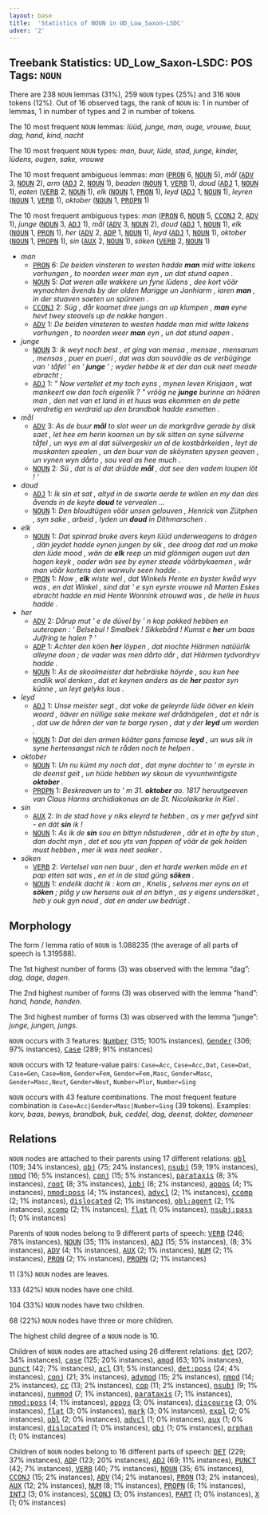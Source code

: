 ```yaml
---
layout: base
title:  'Statistics of NOUN in UD_Low_Saxon-LSDC'
udver: '2'
---
```


## Treebank Statistics: UD_Low_Saxon-LSDC: POS Tags: `NOUN`

There are 238 `NOUN` lemmas (31%), 259 `NOUN` types (25%) and 316 `NOUN` tokens (12%).
Out of 16 observed tags, the rank of `NOUN` is: 1 in number of lemmas, 1 in number of types and 2 in number of tokens.

The 10 most frequent `NOUN` lemmas: <em>lüüd, junge, man, ouge, vrouwe, buur, dag, hand, kind, nacht</em>

The 10 most frequent `NOUN` types:  <em>man, buur, lüde, stad, junge, kinder, lüdens, ougen, sake, vrouwe</em>

The 10 most frequent ambiguous lemmas: <em>man</em> (<tt><a href="nds_lsdc-pos-PRON.html">PRON</a></tt> 6, <tt><a href="nds_lsdc-pos-NOUN.html">NOUN</a></tt> 5), <em>mål</em> (<tt><a href="nds_lsdc-pos-ADV.html">ADV</a></tt> 3, <tt><a href="nds_lsdc-pos-NOUN.html">NOUN</a></tt> 2), <em>arm</em> (<tt><a href="nds_lsdc-pos-ADJ.html">ADJ</a></tt> 2, <tt><a href="nds_lsdc-pos-NOUN.html">NOUN</a></tt> 1), <em>beaden</em> (<tt><a href="nds_lsdc-pos-NOUN.html">NOUN</a></tt> 1, <tt><a href="nds_lsdc-pos-VERB.html">VERB</a></tt> 1), <em>doud</em> (<tt><a href="nds_lsdc-pos-ADJ.html">ADJ</a></tt> 1, <tt><a href="nds_lsdc-pos-NOUN.html">NOUN</a></tt> 1), <em>eaten</em> (<tt><a href="nds_lsdc-pos-VERB.html">VERB</a></tt> 2, <tt><a href="nds_lsdc-pos-NOUN.html">NOUN</a></tt> 1), <em>elk</em> (<tt><a href="nds_lsdc-pos-NOUN.html">NOUN</a></tt> 1, <tt><a href="nds_lsdc-pos-PRON.html">PRON</a></tt> 1), <em>leyd</em> (<tt><a href="nds_lsdc-pos-ADJ.html">ADJ</a></tt> 1, <tt><a href="nds_lsdc-pos-NOUN.html">NOUN</a></tt> 1), <em>leyren</em> (<tt><a href="nds_lsdc-pos-NOUN.html">NOUN</a></tt> 1, <tt><a href="nds_lsdc-pos-VERB.html">VERB</a></tt> 1), <em>oktober</em> (<tt><a href="nds_lsdc-pos-NOUN.html">NOUN</a></tt> 1, <tt><a href="nds_lsdc-pos-PROPN.html">PROPN</a></tt> 1)

The 10 most frequent ambiguous types:  <em>man</em> (<tt><a href="nds_lsdc-pos-PRON.html">PRON</a></tt> 6, <tt><a href="nds_lsdc-pos-NOUN.html">NOUN</a></tt> 5, <tt><a href="nds_lsdc-pos-CCONJ.html">CCONJ</a></tt> 2, <tt><a href="nds_lsdc-pos-ADV.html">ADV</a></tt> 1), <em>junge</em> (<tt><a href="nds_lsdc-pos-NOUN.html">NOUN</a></tt> 3, <tt><a href="nds_lsdc-pos-ADJ.html">ADJ</a></tt> 1), <em>mål</em> (<tt><a href="nds_lsdc-pos-ADV.html">ADV</a></tt> 3, <tt><a href="nds_lsdc-pos-NOUN.html">NOUN</a></tt> 2), <em>doud</em> (<tt><a href="nds_lsdc-pos-ADJ.html">ADJ</a></tt> 1, <tt><a href="nds_lsdc-pos-NOUN.html">NOUN</a></tt> 1), <em>elk</em> (<tt><a href="nds_lsdc-pos-NOUN.html">NOUN</a></tt> 1, <tt><a href="nds_lsdc-pos-PRON.html">PRON</a></tt> 1), <em>her</em> (<tt><a href="nds_lsdc-pos-ADV.html">ADV</a></tt> 2, <tt><a href="nds_lsdc-pos-ADP.html">ADP</a></tt> 1, <tt><a href="nds_lsdc-pos-NOUN.html">NOUN</a></tt> 1), <em>leyd</em> (<tt><a href="nds_lsdc-pos-ADJ.html">ADJ</a></tt> 1, <tt><a href="nds_lsdc-pos-NOUN.html">NOUN</a></tt> 1), <em>oktober</em> (<tt><a href="nds_lsdc-pos-NOUN.html">NOUN</a></tt> 1, <tt><a href="nds_lsdc-pos-PROPN.html">PROPN</a></tt> 1), <em>sin</em> (<tt><a href="nds_lsdc-pos-AUX.html">AUX</a></tt> 2, <tt><a href="nds_lsdc-pos-NOUN.html">NOUN</a></tt> 1), <em>söken</em> (<tt><a href="nds_lsdc-pos-VERB.html">VERB</a></tt> 2, <tt><a href="nds_lsdc-pos-NOUN.html">NOUN</a></tt> 1)


* <em>man</em>
  * <tt><a href="nds_lsdc-pos-PRON.html">PRON</a></tt> 6: <em>De beiden vinsteren to westen hadde <b>man</b> mid witte lakens vorhungen , to noorden weer man eyn , un dat stund oapen .</em>
  * <tt><a href="nds_lsdc-pos-NOUN.html">NOUN</a></tt> 5: <em>Dat weren alle wakkere un fyne lüdens , dee kort vöär wynachten åvends by der olden Marigge un Janhiarm , iaren <b>man</b> , in der stuaven saeten un spünnen .</em>
  * <tt><a href="nds_lsdc-pos-CCONJ.html">CCONJ</a></tt> 2: <em>Süg , dår koamet dree jungs an up klumpen , <b>man</b> eyne hevt twey steavels up de nakke hangen .</em>
  * <tt><a href="nds_lsdc-pos-ADV.html">ADV</a></tt> 1: <em>De beiden vinsteren to westen hadde man mid witte lakens vorhungen , to noorden weer <b>man</b> eyn , un dat stund oapen .</em>
* <em>junge</em>
  * <tt><a href="nds_lsdc-pos-NOUN.html">NOUN</a></tt> 3: <em>ik weyt noch best , et ging van mensa , mensae , mensarum , mensas , puer en pueri , dat was dan souvöäle as de verbüginge van ‘ tåfel ’ en ‘ <b>junge</b> ’ ; wyder hebbe ik et der dan ouk neet meade ebracht ;</em>
  * <tt><a href="nds_lsdc-pos-ADJ.html">ADJ</a></tt> 1: <em>" Now vertellet et my toch eyns , mynen leven Krisjaon , wat mankeert ow dan toch eigenlik ? " vröög ne <b>junge</b> burinne an höären man , den net van et land in et huus was ekommen en de pette verdretig en verdraid up den brandbak hadde esmetten .</em>
* <em>mål</em>
  * <tt><a href="nds_lsdc-pos-ADV.html">ADV</a></tt> 3: <em>As de buur <b>mål</b> to slot weer un de markgråve gerade by disk saet , let hee em herin koamen un by sik sitten an syne sülverne tåfel , un wys em al dat sülvergeskir un al de kostbårkeiden , leyt de muskanten spealen , un den buur van de sköynsten spysen geaven , un vynen wyn dårto , sou veal as hee much .</em>
  * <tt><a href="nds_lsdc-pos-NOUN.html">NOUN</a></tt> 2: <em>Sü , dat is al dat drüdde <b>mål</b> , dat see den vadem loupen löt ! ’</em>
* <em>doud</em>
  * <tt><a href="nds_lsdc-pos-ADJ.html">ADJ</a></tt> 1: <em>Ik sin et sat , altyd in de swarte aerde te wölen en my dan des åvends in de keyte <b>doud</b> te vervealen ...</em>
  * <tt><a href="nds_lsdc-pos-NOUN.html">NOUN</a></tt> 1: <em>Den bloudtügen vöär unsen gelouven , Henrick van Zütphen , syn sake , arbeid , lyden un <b>doud</b> in Dithmarschen .</em>
* <em>elk</em>
  * <tt><a href="nds_lsdc-pos-NOUN.html">NOUN</a></tt> 1: <em>Dat spinrad bruke avers keyn lüüd underweagens to drägen , dän jeydet hadde eynen jungen by sik , dee droog dat rad un make den lüde mood , wän de <b>elk</b> reep un mid glönnigen ougen uut den hagen keyk , oader wän see by eyner steade vöärbykaemen , wår man vöär kortens den warwulv seen hadde .</em>
  * <tt><a href="nds_lsdc-pos-PRON.html">PRON</a></tt> 1: <em>Now , <b>elk</b> wiste wel , dat Winkels Hente en byster kwåd wyv was , en dat Winkel , sind dat ' e syn eyrste vrouwe nå Marten Eskes ebracht hadde en mid Hente Wonnink etrouwd was , de helle in huus hadde .</em>
* <em>her</em>
  * <tt><a href="nds_lsdc-pos-ADV.html">ADV</a></tt> 2: <em>Dårup mut ' e de düvel by ' n kop pakked hebben en uuteropen : ' Belsebul ! Smalbek ! Sikkebård ! Kumst e <b>her</b> um baas Julfring te halen ? '</em>
  * <tt><a href="nds_lsdc-pos-ADP.html">ADP</a></tt> 1: <em>Achter den köen <b>her</b> löypen , dat mochte Hiärmen natüürlik alleyne doon ; de vader was men dårto dår , dat Hiärmen tydvordryv hadde .</em>
  * <tt><a href="nds_lsdc-pos-NOUN.html">NOUN</a></tt> 1: <em>As de skoolmeister dat hebräiske höyrde , sou kun hee endlik wol denken , dat et keynen anders as de <b>her</b> pastor syn künne , un leyt gelyks lous .</em>
* <em>leyd</em>
  * <tt><a href="nds_lsdc-pos-ADJ.html">ADJ</a></tt> 1: <em>Unse meister segt , dat vake de geleyrde lüde öäver en klein woord , öäver en nüllige sake mekare wel drådnägelen , dat et når is , dat uw de håren der van te barge rysen , dat y der <b>leyd</b> um worden .</em>
  * <tt><a href="nds_lsdc-pos-NOUN.html">NOUN</a></tt> 1: <em>Dat dei den armen köäter gans famose <b>leyd</b> , un wus sik in syne hertensangst nich te råden noch te helpen .</em>
* <em>oktober</em>
  * <tt><a href="nds_lsdc-pos-NOUN.html">NOUN</a></tt> 1: <em>Un nu kümt my noch dat , dat myne dochter to ' m eyrste in de deenst geit , un hüde hebben wy skoun de vyvuntwintigste <b>oktober</b> .</em>
  * <tt><a href="nds_lsdc-pos-PROPN.html">PROPN</a></tt> 1: <em>Beskreaven un to ' m 31. <b>oktober</b> ao. 1817 heruutgeaven van Claus Harms archidiakonus an de St. Nicolaikarke in Kiel .</em>
* <em>sin</em>
  * <tt><a href="nds_lsdc-pos-AUX.html">AUX</a></tt> 2: <em>In de stad hove y niks eleyrd te hebben , as y mer gefyvd sint - en dát <b>sin</b> ik !</em>
  * <tt><a href="nds_lsdc-pos-NOUN.html">NOUN</a></tt> 1: <em>As ik de <b>sin</b> sou en bittyn nåstuderen , dår et in ofte by stun , dan docht myn , det et sou yts van foppen of vöär de gek holden must hebben , mer ik was neet seaker .</em>
* <em>söken</em>
  * <tt><a href="nds_lsdc-pos-VERB.html">VERB</a></tt> 2: <em>Vertelsel van nen buur , den et harde werken möde en et pap etten sat was , en et in de stad güng <b>söken</b> .</em>
  * <tt><a href="nds_lsdc-pos-NOUN.html">NOUN</a></tt> 1: <em>endelik dacht ik : kom an , Knelis , selvens mer eyns an et <b>söken</b> ; plåg y uw hersens ouk al en bittyn , as y eigens undersöket , heb y ouk gyn noud , dat en ander uw bedrügt .</em>

## Morphology

The form / lemma ratio of `NOUN` is 1.088235 (the average of all parts of speech is 1.319588).

The 1st highest number of forms (3) was observed with the lemma “dag”: <em>dag, dage, dagen</em>.

The 2nd highest number of forms (3) was observed with the lemma “hand”: <em>hand, hande, handen</em>.

The 3rd highest number of forms (3) was observed with the lemma “junge”: <em>junge, jungen, jungs</em>.

`NOUN` occurs with 3 features: <tt><a href="nds_lsdc-feat-Number.html">Number</a></tt> (315; 100% instances), <tt><a href="nds_lsdc-feat-Gender.html">Gender</a></tt> (306; 97% instances), <tt><a href="nds_lsdc-feat-Case.html">Case</a></tt> (289; 91% instances)

`NOUN` occurs with 12 feature-value pairs: `Case=Acc`, `Case=Acc,Dat`, `Case=Dat`, `Case=Gen`, `Case=Nom`, `Gender=Fem`, `Gender=Fem,Masc`, `Gender=Masc`, `Gender=Masc,Neut`, `Gender=Neut`, `Number=Plur`, `Number=Sing`

`NOUN` occurs with 43 feature combinations.
The most frequent feature combination is `Case=Acc|Gender=Masc|Number=Sing` (39 tokens).
Examples: <em>korv, baas, bewys, brandbak, buk, ceddel, dag, deenst, dokter, domeneer</em>


## Relations

`NOUN` nodes are attached to their parents using 17 different relations: <tt><a href="nds_lsdc-dep-obl.html">obl</a></tt> (109; 34% instances), <tt><a href="nds_lsdc-dep-obj.html">obj</a></tt> (75; 24% instances), <tt><a href="nds_lsdc-dep-nsubj.html">nsubj</a></tt> (59; 19% instances), <tt><a href="nds_lsdc-dep-nmod.html">nmod</a></tt> (16; 5% instances), <tt><a href="nds_lsdc-dep-conj.html">conj</a></tt> (15; 5% instances), <tt><a href="nds_lsdc-dep-parataxis.html">parataxis</a></tt> (8; 3% instances), <tt><a href="nds_lsdc-dep-root.html">root</a></tt> (8; 3% instances), <tt><a href="nds_lsdc-dep-iobj.html">iobj</a></tt> (6; 2% instances), <tt><a href="nds_lsdc-dep-appos.html">appos</a></tt> (4; 1% instances), <tt><a href="nds_lsdc-dep-nmod-poss.html">nmod:poss</a></tt> (4; 1% instances), <tt><a href="nds_lsdc-dep-advcl.html">advcl</a></tt> (2; 1% instances), <tt><a href="nds_lsdc-dep-ccomp.html">ccomp</a></tt> (2; 1% instances), <tt><a href="nds_lsdc-dep-dislocated.html">dislocated</a></tt> (2; 1% instances), <tt><a href="nds_lsdc-dep-obl-agent.html">obl:agent</a></tt> (2; 1% instances), <tt><a href="nds_lsdc-dep-xcomp.html">xcomp</a></tt> (2; 1% instances), <tt><a href="nds_lsdc-dep-flat.html">flat</a></tt> (1; 0% instances), <tt><a href="nds_lsdc-dep-nsubj-pass.html">nsubj:pass</a></tt> (1; 0% instances)

Parents of `NOUN` nodes belong to 9 different parts of speech: <tt><a href="nds_lsdc-pos-VERB.html">VERB</a></tt> (246; 78% instances), <tt><a href="nds_lsdc-pos-NOUN.html">NOUN</a></tt> (35; 11% instances), <tt><a href="nds_lsdc-pos-ADJ.html">ADJ</a></tt> (15; 5% instances),  (8; 3% instances), <tt><a href="nds_lsdc-pos-ADV.html">ADV</a></tt> (4; 1% instances), <tt><a href="nds_lsdc-pos-AUX.html">AUX</a></tt> (2; 1% instances), <tt><a href="nds_lsdc-pos-NUM.html">NUM</a></tt> (2; 1% instances), <tt><a href="nds_lsdc-pos-PRON.html">PRON</a></tt> (2; 1% instances), <tt><a href="nds_lsdc-pos-PROPN.html">PROPN</a></tt> (2; 1% instances)

11 (3%) `NOUN` nodes are leaves.

133 (42%) `NOUN` nodes have one child.

104 (33%) `NOUN` nodes have two children.

68 (22%) `NOUN` nodes have three or more children.

The highest child degree of a `NOUN` node is 10.

Children of `NOUN` nodes are attached using 26 different relations: <tt><a href="nds_lsdc-dep-det.html">det</a></tt> (207; 34% instances), <tt><a href="nds_lsdc-dep-case.html">case</a></tt> (125; 20% instances), <tt><a href="nds_lsdc-dep-amod.html">amod</a></tt> (63; 10% instances), <tt><a href="nds_lsdc-dep-punct.html">punct</a></tt> (42; 7% instances), <tt><a href="nds_lsdc-dep-acl.html">acl</a></tt> (31; 5% instances), <tt><a href="nds_lsdc-dep-det-poss.html">det:poss</a></tt> (24; 4% instances), <tt><a href="nds_lsdc-dep-conj.html">conj</a></tt> (21; 3% instances), <tt><a href="nds_lsdc-dep-advmod.html">advmod</a></tt> (15; 2% instances), <tt><a href="nds_lsdc-dep-nmod.html">nmod</a></tt> (14; 2% instances), <tt><a href="nds_lsdc-dep-cc.html">cc</a></tt> (13; 2% instances), <tt><a href="nds_lsdc-dep-cop.html">cop</a></tt> (11; 2% instances), <tt><a href="nds_lsdc-dep-nsubj.html">nsubj</a></tt> (9; 1% instances), <tt><a href="nds_lsdc-dep-nummod.html">nummod</a></tt> (7; 1% instances), <tt><a href="nds_lsdc-dep-parataxis.html">parataxis</a></tt> (7; 1% instances), <tt><a href="nds_lsdc-dep-nmod-poss.html">nmod:poss</a></tt> (4; 1% instances), <tt><a href="nds_lsdc-dep-appos.html">appos</a></tt> (3; 0% instances), <tt><a href="nds_lsdc-dep-discourse.html">discourse</a></tt> (3; 0% instances), <tt><a href="nds_lsdc-dep-flat.html">flat</a></tt> (3; 0% instances), <tt><a href="nds_lsdc-dep-mark.html">mark</a></tt> (3; 0% instances), <tt><a href="nds_lsdc-dep-expl.html">expl</a></tt> (2; 0% instances), <tt><a href="nds_lsdc-dep-obl.html">obl</a></tt> (2; 0% instances), <tt><a href="nds_lsdc-dep-advcl.html">advcl</a></tt> (1; 0% instances), <tt><a href="nds_lsdc-dep-aux.html">aux</a></tt> (1; 0% instances), <tt><a href="nds_lsdc-dep-dislocated.html">dislocated</a></tt> (1; 0% instances), <tt><a href="nds_lsdc-dep-obj.html">obj</a></tt> (1; 0% instances), <tt><a href="nds_lsdc-dep-orphan.html">orphan</a></tt> (1; 0% instances)

Children of `NOUN` nodes belong to 16 different parts of speech: <tt><a href="nds_lsdc-pos-DET.html">DET</a></tt> (229; 37% instances), <tt><a href="nds_lsdc-pos-ADP.html">ADP</a></tt> (123; 20% instances), <tt><a href="nds_lsdc-pos-ADJ.html">ADJ</a></tt> (69; 11% instances), <tt><a href="nds_lsdc-pos-PUNCT.html">PUNCT</a></tt> (42; 7% instances), <tt><a href="nds_lsdc-pos-VERB.html">VERB</a></tt> (40; 7% instances), <tt><a href="nds_lsdc-pos-NOUN.html">NOUN</a></tt> (35; 6% instances), <tt><a href="nds_lsdc-pos-CCONJ.html">CCONJ</a></tt> (15; 2% instances), <tt><a href="nds_lsdc-pos-ADV.html">ADV</a></tt> (14; 2% instances), <tt><a href="nds_lsdc-pos-PRON.html">PRON</a></tt> (13; 2% instances), <tt><a href="nds_lsdc-pos-AUX.html">AUX</a></tt> (12; 2% instances), <tt><a href="nds_lsdc-pos-NUM.html">NUM</a></tt> (8; 1% instances), <tt><a href="nds_lsdc-pos-PROPN.html">PROPN</a></tt> (6; 1% instances), <tt><a href="nds_lsdc-pos-INTJ.html">INTJ</a></tt> (3; 0% instances), <tt><a href="nds_lsdc-pos-SCONJ.html">SCONJ</a></tt> (3; 0% instances), <tt><a href="nds_lsdc-pos-PART.html">PART</a></tt> (1; 0% instances), <tt><a href="nds_lsdc-pos-X.html">X</a></tt> (1; 0% instances)

